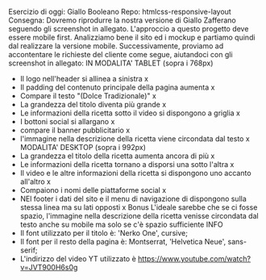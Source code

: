 Esercizio di oggi: Giallo Booleano
Repo: htmlcss-responsive-layout
Consegna:
Dovremo riprodurre la nostra versione di Giallo Zafferano seguendo gli screenshot in allegato.
L'approccio a questo progetto deve essere mobile first.
Analizziamo bene il sito ed i mockup e partiamo quindi dal realizzare la versione mobile.
Successivamente, proviamo ad accontentare le richieste del cliente come segue, aiutandoci con gli screenshot in allegato:
IN MODALITA' TABLET (sopra i 768px)
- Il logo nell'header si allinea a sinistra x
- Il padding del contenuto principale della pagina aumenta x
- Compare il testo "(Dolce Tradizionale)" x
- La grandezza del titolo diventa più grande x
- Le informazioni della ricetta sotto il video si dispongono a griglia x
- I bottoni social si allargano x
- compare il banner pubblicitario x 
- l'immagine nella descrizione della ricetta viene circondata dal testo x
MODALITA' DESKTOP (sopra i 992px)
- La grandezza el titolo della ricetta  aumenta ancora di più x
- Le informazioni della ricetta tornano a disporsi una sotto l'altra x
- Il video e le altre informazioni della ricetta si dispongono uno accanto all'altro x
- Compaiono i nomi delle piattaforme social x 
- NEl footer i dati del sito e il menu di navigazione di dispongono sulla stessa linea ma su lati opposti x
Bonus
L'ideale sarebbe che se ci fosse spazio, l'immagine nella descrizione della ricetta venisse circondata dal testo anche su mobile ma solo se c'è  spazio sufficiente
INFO
- Il font utilizzato per il titolo è: 'Nerko One', cursive;
- Il font per il resto della pagina è:  Montserrat, 'Helvetica Neue', sans-serif;
- L'indirizzo del video YT utilizzato è https://www.youtube.com/watch?v=JVT900H6s0g